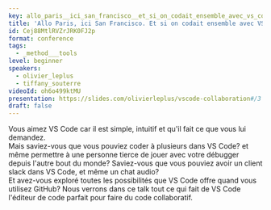```yaml
---
key: allo_paris__ici_san_francisco__et_si_on_codait_ensemble_avec_vs_code_
title: 'Allo Paris, ici San Francisco. Et si on codait ensemble avec VS Code?'
id: Cej88MtlRVZrJRK0FJ2p
format: conference
tags:
  - _method___tools
level: beginner
speakers:
  - olivier_leplus
  - tiffany_souterre
videoId: oh6o499ktMU
presentation: https://slides.com/olivierleplus/vscode-collaboration#/3
draft: false
---
```

Vous aimez VS Code car il est simple, intuitif et qu'il fait ce que vous lui demandez.   
Mais saviez-vous que vous pouviez coder à plusieurs dans VS Code? et même permettre à une personne tierce de jouer avec votre débugger depuis l'autre bout du monde? Saviez-vous que vous pouviez avoir un client slack dans VS Code, et même un chat audio?  
Et avez-vous exploré toutes les possibilités que VS Code offre quand vous utilisez GitHub?
Nous verrons dans ce talk tout ce qui fait de VS Code l'éditeur de code parfait pour faire du code collaboratif.

